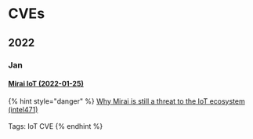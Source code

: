 # CVEs

## 2022

### Jan

#### [Mirai IoT (2022-01-25)](https://otx.alienvault.com/pulse/62702bc2ca7522cf0a02e4f8)

{% hint style="danger" %}
[Why Mirai is still a threat to the IoT ecosystem (intel471)](https://www.evernote.com/shard/s724/sh/58dc7619-b631-48a3-b93c-0acd6c06a1f6/a072e870fd9a8c2ad3198407e4912e56)\
\
Tags: IoT CVE
{% endhint %}

